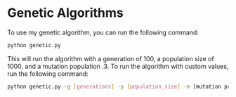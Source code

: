 # Genetic Algorithms
To use my genetic algorithm, you can run the following command:
```bash
python genetic.py
```
This will run the algorithm with a generation of 100, a population size of 1000, and a mutation population .3. To run the algorithm with custom values, run the following command:
```bash
python genetic.py -g [generations] -p [population_size] -m [mutation probability]
```
